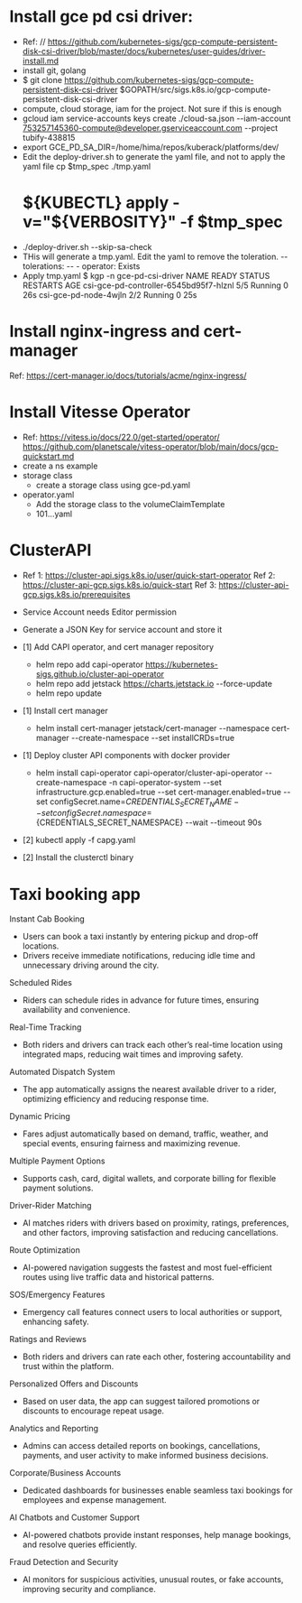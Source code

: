 
Install gce pd csi driver:
==========================
  - Ref: // https://github.com/kubernetes-sigs/gcp-compute-persistent-disk-csi-driver/blob/master/docs/kubernetes/user-guides/driver-install.md
   - install git, golang
   - $ git clone https://github.com/kubernetes-sigs/gcp-compute-persistent-disk-csi-driver $GOPATH/src/sigs.k8s.io/gcp-compute-persistent-disk-csi-driver
   - compute, cloud storage, iam for the project. Not sure if this is
     enough
   - gcloud iam service-accounts keys create ./cloud-sa.json --iam-account 753257145360-compute@developer.gserviceaccount.com --project tubify-438815
   - export GCE_PD_SA_DIR=/home/hima/repos/kuberack/platforms/dev/
   - Edit the deploy-driver.sh to generate the yaml file, and not to
     apply the yaml file
       cp $tmp_spec ./tmp.yaml
       # ${KUBECTL} apply -v="${VERBOSITY}" -f $tmp_spec
   - ./deploy-driver.sh --skip-sa-check
   - THis will generate a tmp.yaml. Edit the yaml to remove the 
     toleration.
       --       tolerations:
       --       - operator: Exists
   - Apply tmp.yaml
     $ kgp -n gce-pd-csi-driver
     NAME                                     READY   STATUS    RESTARTS   AGE
     csi-gce-pd-controller-6545bd95f7-hlznl   5/5     Running   0          26s
     csi-gce-pd-node-4wjln                    2/2     Running   0          25s


Install nginx-ingress and cert-manager
======================================
Ref: https://cert-manager.io/docs/tutorials/acme/nginx-ingress/



Install Vitesse Operator
========================
 - Ref: https://vitess.io/docs/22.0/get-started/operator/
        https://github.com/planetscale/vitess-operator/blob/main/docs/gcp-quickstart.md
 - create a ns example
 - storage class
   - create a storage class using gce-pd.yaml
 - operator.yaml
   - Add the storage class to the volumeClaimTemplate
   - 101...yaml

ClusterAPI
==========
 - Ref 1: https://cluster-api.sigs.k8s.io/user/quick-start-operator
   Ref 2: https://cluster-api-gcp.sigs.k8s.io/quick-start
   Ref 3: https://cluster-api-gcp.sigs.k8s.io/prerequisites

 - Service Account needs Editor permission
 - Generate a JSON Key for service account and store it 

 - [1] Add CAPI operator, and cert manager repository
   - helm repo add capi-operator https://kubernetes-sigs.github.io/cluster-api-operator
   - helm repo add jetstack https://charts.jetstack.io --force-update
   - helm repo update

 - [1] Install cert manager
   - helm install cert-manager jetstack/cert-manager --namespace cert-manager --create-namespace --set installCRDs=true

 - [1] Deploy cluster API components with docker provider
   - helm install capi-operator capi-operator/cluster-api-operator --create-namespace -n capi-operator-system --set infrastructure.gcp.enabled=true --set cert-manager.enabled=true --set configSecret.name=${CREDENTIALS_SECRET_NAME} --set configSecret.namespace=${CREDENTIALS_SECRET_NAMESPACE}  --wait --timeout 90s

 - [2] kubectl apply -f capg.yaml

 - [2] Install the clusterctl binary





Taxi booking app
================
Instant Cab Booking
 - Users can book a taxi instantly by entering pickup and drop-off locations.
 - Drivers receive immediate notifications, reducing idle time and unnecessary driving around the city.

Scheduled Rides
 - Riders can schedule rides in advance for future times, ensuring availability and convenience.

Real-Time Tracking
 - Both riders and drivers can track each other’s real-time location using integrated maps, reducing wait times and improving safety.

Automated Dispatch System
 - The app automatically assigns the nearest available driver to a rider, optimizing efficiency and reducing response time.

Dynamic Pricing
 - Fares adjust automatically based on demand, traffic, weather, and special events, ensuring fairness and maximizing revenue.

Multiple Payment Options
 - Supports cash, card, digital wallets, and corporate billing for flexible payment solutions.

Driver-Rider Matching
 - AI matches riders with drivers based on proximity, ratings, preferences, and other factors, improving satisfaction and reducing cancellations.

Route Optimization
 - AI-powered navigation suggests the fastest and most fuel-efficient routes using live traffic data and historical patterns.

SOS/Emergency Features
 - Emergency call features connect users to local authorities or support, enhancing safety.

Ratings and Reviews
 - Both riders and drivers can rate each other, fostering accountability and trust within the platform.

Personalized Offers and Discounts
 - Based on user data, the app can suggest tailored promotions or discounts to encourage repeat usage.

Analytics and Reporting
 - Admins can access detailed reports on bookings, cancellations, payments, and user activity to make informed business decisions.

Corporate/Business Accounts
 - Dedicated dashboards for businesses enable seamless taxi bookings for employees and expense management.

AI Chatbots and Customer Support
 - AI-powered chatbots provide instant responses, help manage bookings, and resolve queries efficiently.

Fraud Detection and Security
 - AI monitors for suspicious activities, unusual routes, or fake accounts, improving security and compliance.


